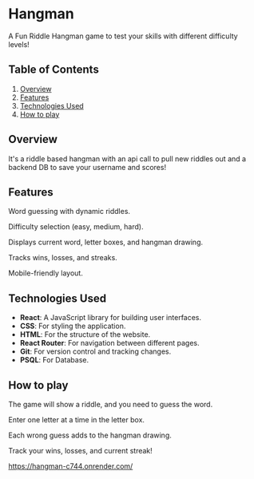 # Hangman

A Fun Riddle Hangman game to test your skills with different difficulty levels!

## Table of Contents

1. [Overview](#overview)
2. [Features](#features)
3. [Technologies Used](#technologies-used)
4. [How to play](#How-to-play)

## Overview

It's a riddle based hangman with an api call to pull new riddles out and a backend DB to save your username and scores!

## Features

Word guessing with dynamic riddles.

Difficulty selection (easy, medium, hard).

Displays current word, letter boxes, and hangman drawing.

Tracks wins, losses, and streaks.

Mobile-friendly layout.

## Technologies Used

- **React**: A JavaScript library for building user interfaces.
- **CSS**: For styling the application.
- **HTML**: For the structure of the website.
- **React Router**: For navigation between different pages.
- **Git**: For version control and tracking changes.
- **PSQL**: For Database.

## How to play

The game will show a riddle, and you need to guess the word.

Enter one letter at a time in the letter box.

Each wrong guess adds to the hangman drawing.

Track your wins, losses, and current streak!

https://hangman-c744.onrender.com/
